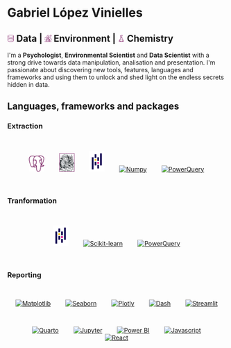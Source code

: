 # Gabriel López Vinielles
## <img style="width:1rem;" alt="Database" src= "database.png" /> Data | <img style="width:1rem" alt="Leaves" src="nature.png" /> Environment | <img style="width:1rem" alt="Flask" src="flask.png" /> Chemistry
I'm a **Psychologist**, **Environmental Scientist** and **Data Scientist** with a strong drive towards data manipulation, analisation and presentation. I'm passionate about discovering new tools, features, languages and frameworks and using them to unlock and shed light on the endless secrets hidden in data.

## Languages, frameworks and packages
### Extraction
<br>
<p align="center">
  <a href="https://www.postgresql.org/"><img style="width:7%" alt="PostgreSQL" src="postgresql.png" hspace="3%"></a>
  <a href="https://beautiful-soup-4.readthedocs.io/en/latest/"><img style="width:7%" alt="BeautifulSoup" src="beautifulsoup.jpg" hspace="3%"></a>
  <a href="https://pandas.pydata.org/"><img style="width:7%" alt="Pandas" src="pandas.svg" hspace="3%"></a>
  <a href="https://numpy.org/"><img style="width:7%" alt="Numpy" src="https://github.com/glopezv95/glopezv95/assets/114870401/03634eaf-6916-4823-8eba-c559ba1a1d58" hspace="3%"></a>
  <a href="https://learn.microsoft.com/es-es/power-query/power-query-what-is-power-query"><img style="width:7%" alt="PowerQuery" src="https://github.com/microsoft/PowerBI-Icons/blob/main/SVG/Power-Query-Colored.svg" hspace="3%"></a>
</p>
<br>

### Tranformation

<br>
<p align="center">
  <a href="https://pandas.pydata.org/"><img style="width:7%" alt="Pandas" src="pandas.svg" hspace="3%"></a>
  <a href="https://scikit-learn.org/stable/index.html"><img style="width:7%" alt="Scikit-learn" src="https://upload.wikimedia.org/wikipedia/commons/0/05/Scikit_learn_logo_small.svg" hspace="3%"></a>
  <a href="https://learn.microsoft.com/es-es/power-query/power-query-what-is-power-query"><img style="width:7%" alt="PowerQuery" src="https://github.com/microsoft/PowerBI-Icons/blob/main/SVG/Power-Query-Colored.svg" hspace="3%"></a>
</p>
<br>

### Reporting

<br>
<p align="center" margin-bottom="1rem">
  <a href="https://matplotlib.org/"><img style="width:7%" alt="Matplotlib" src="https://matplotlib.org/stable/_images/sphx_glr_logos2_001.png" hspace="3%"></a>
  <a href="https://seaborn.pydata.org/"><img style="width:7%" alt="Seaborn" src="https://seaborn.pydata.org/_images/logo-mark-lightbg.svg" hspace="3%"></a>
  <a href="https://plotly.com/graphing-libraries/"><img style="width:7%" alt="Plotly" src="https://www.vectorlogo.zone/logos/plotly/plotly-icon.svg" hspace="3%"></a>
  <a href="https://dash.plotly.com/"><img style="width:7%" alt="Dash" src="https://dash.plotly.com/assets/images/plotly_logo_dark.png" hspace="3%"></a>
  <a href="https://streamlit.io/"><img style="width:7%" alt="Streamlit" src="https://docs.streamlit.io/logo.svg" hspace="3%"></a>
</p>
<br>
<p align="center">
  <a href="https://quarto.org/"><img style="width:7%" alt="Quarto" src="https://quarto.org/quarto.png" hspace="3%"></a>
  <a href="https://jupyter.org/"><img style="width:7%" alt="Jupyter" src="https://jupyter.org/assets/logos/rectanglelogo-greytext-orangebody-greymoons.svg" hspace="3%"></a>
  <a href="https://www.microsoft.com/es-es/power-platform/products/power-bi"><img style="width:7%" alt="Power BI" src="https://cdn-dynmedia-1.microsoft.com/is/image/microsoftcorp/Hero_BPI_icon1?resMode=sharp2&op_usm=1.5,0.65,15,0&wid=96&hei=96&qlt=100&fmt=png-alpha&fit=constrain" hspace="3%"></a>
  <a href="https://developer.mozilla.org/en-US/docs/Web/javascript"><img style="width:7%" alt="Javascript" src="https://th.bing.com/th?id=OSK.38bfba7d039dffa7a740377ef24d2e7e&w=46&h=46&c=11&rs=1&qlt=80&o=6&dpr=2&pid=SANGAM" hspace="3%"></a>
  <a href="https://es.react.dev/"><img style="width:7%" alt="React" src=https://upload.wikimedia.org/wikipedia/commons/thumb/a/a7/React-icon.svg/512px-React-icon.svg.png?20220125121207" hspace="3%"></a>
</p>
<br>
